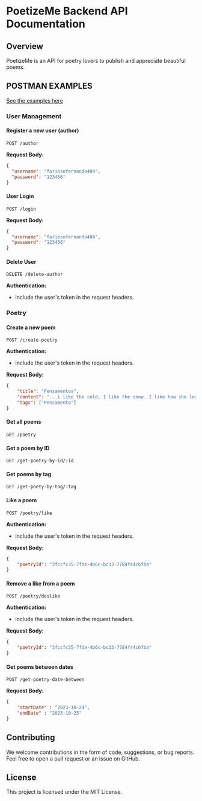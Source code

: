 # PoetizeMe Backend API Documentation

## Overview

PoetizeMe is an API for poetry lovers to publish and appreciate beautiful poems.

## POSTMAN EXAMPLES
[See the examples here](https://www.postman.com/blue-comet-9798/workspace/poetizeme/api)
### User Management

#### Register a new user (author)

```http
POST /author
```

**Request Body:**

```json
{
  "username": "fariosofernando404",
  "password": "123456"
}
```

#### User Login

```http
POST /login
```

**Request Body:**

```json
{
  "username": "fariosofernando404",
  "password": "123456"
}
```

#### Delete User

```http
DELETE /delete-author
```

**Authentication:**
- Include the user's token in the request headers.

### Poetry

#### Create a new poem

```http
POST /create-poetry
```

**Authentication:**
- Include the user's token in the request headers.

**Request Body:**

```json
{
    "title": "Pensamentos",
    "content": "...i like the cold, I like the snow. I like how she looks. I feel like crying when I see her. I feel like writing when I see it.",
    "tags": ["Pensamento"]
}
```

#### Get all poems

```http
GET /poetry
```

#### Get a poem by ID

```http
GET /get-poetry-by-id/:id
```

#### Get poems by tag

```http
GET /get-poety-by-tag/:tag
```

#### Like a poem

```http
POST /poetry/like
```

**Authentication:**
- Include the user's token in the request headers.

**Request Body:**

```json
{
    "poetryId": "3fccfc35-7fde-4b6c-bc33-7784f44c6fba"
}
```

#### Remove a like from a poem

```http
POST /poetry/deslike
```

**Authentication:**
- Include the user's token in the request headers.

**Request Body:**

```json
{
    "poetryId": "3fccfc35-7fde-4b6c-bc33-7784f44c6fba"
}
```

#### Get poems between dates

```http
POST /get-poetry-date-between
```

**Request Body:**

```json
{
    "startDate" : "2023-10-24",
    "endDate" : "2023-10-25"
}
```

## Contributing

We welcome contributions in the form of code, suggestions, or bug reports. Feel free to open a pull request or an issue on GitHub.

## License

This project is licensed under the MIT License.
